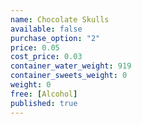 ```yaml
---
name: Chocolate Skulls
available: false
purchase_option: "2"
price: 0.05
cost_price: 0.03
container_water_weight: 919
container_sweets_weight: 0
weight: 0
free: [Alcohol]
published: true
---
```

